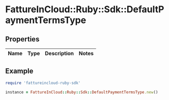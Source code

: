 # FattureInCloud::Ruby::Sdk::DefaultPaymentTermsType

## Properties

| Name | Type | Description | Notes |
| ---- | ---- | ----------- | ----- |

## Example

```ruby
require 'fattureincloud-ruby-sdk'

instance = FattureInCloud::Ruby::Sdk::DefaultPaymentTermsType.new()
```

